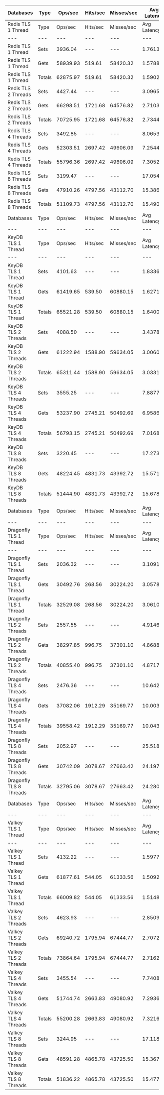 | Databases | Type | Ops/sec | Hits/sec | Misses/sec | Avg Latency | p50 Latency | p99 Latency | p99.9 Latency | KB/sec |
| --- | --- | --- | --- | --- | --- | --- | --- | --- | --- |
| Redis TLS 1 Thread | Type | Ops/sec | Hits/sec | Misses/sec | Avg Latency | p50 Latency | p99 Latency | p99.9 Latency | KB/sec |
| --- | --- | --- | --- | --- | --- | --- | --- | --- | --- |
Redis TLS 1 Thread | Sets | 3936.04 | --- | --- | 1.76130 | 1.45500 | 3.35900 | 78.33500 | 2151.90 |
Redis TLS 1 Thread | Gets | 58939.93 | 519.61 | 58420.32 | 1.57883 | 1.45500 | 3.02300 | 3.58300 | 2554.52 |
Redis TLS 1 Thread | Totals | 62875.97 | 519.61 | 58420.32 | 1.59025 | 1.45500 | 3.05500 | 3.61500 | 4706.43 |
Redis TLS 2 Threads | Sets | 4427.44 | --- | --- | 3.09659 | 2.59100 | 4.54300 | 160.76700 | 2420.57 |
Redis TLS 2 Threads | Gets | 66298.51 | 1721.68 | 64576.82 | 2.71030 | 2.57500 | 4.44700 | 4.86300 | 3445.40 |
Redis TLS 2 Threads | Totals | 70725.95 | 1721.68 | 64576.82 | 2.73448 | 2.57500 | 4.44700 | 4.92700 | 5865.97 |
Redis TLS 4 Threads | Sets | 3492.85 | --- | --- | 8.06532 | 7.19900 | 14.07900 | 337.91900 | 1909.62 |
Redis TLS 4 Threads | Gets | 52303.51 | 2697.42 | 49606.09 | 7.25448 | 7.19900 | 10.55900 | 14.91100 | 3391.62 |
Redis TLS 4 Threads | Totals | 55796.36 | 2697.42 | 49606.09 | 7.30524 | 7.19900 | 12.22300 | 14.97500 | 5301.24 |
Redis TLS 8 Threads | Sets | 3199.47 | --- | --- | 17.05412 | 15.23100 | 24.31900 | 700.41500 | 1749.22 |
Redis TLS 8 Threads | Gets | 47910.26 | 4797.56 | 43112.70 | 15.38604 | 15.23100 | 19.58300 | 31.87100 | 4276.91 |
Redis TLS 8 Threads | Totals | 51109.73 | 4797.56 | 43112.70 | 15.49046 | 15.23100 | 19.71100 | 32.12700 | 6026.13 |
| Databases | Type | Ops/sec | Hits/sec | Misses/sec | Avg Latency | p50 Latency | p99 Latency | p99.9 Latency | KB/sec |
| --- | --- | --- | --- | --- | --- | --- | --- | --- | --- |
| KeyDB TLS 1 Thread | Type | Ops/sec | Hits/sec | Misses/sec | Avg Latency | p50 Latency | p99 Latency | p99.9 Latency | KB/sec |
| --- | --- | --- | --- | --- | --- | --- | --- | --- | --- |
KeyDB TLS 1 Thread | Sets | 4101.63 | --- | --- | 1.83360 | 1.76700 | 2.70300 | 82.43100 | 2242.44 |
KeyDB TLS 1 Thread | Gets | 61419.65 | 539.50 | 60880.15 | 1.62711 | 1.76700 | 2.62300 | 3.16700 | 2661.01 |
KeyDB TLS 1 Thread | Totals | 65521.28 | 539.50 | 60880.15 | 1.64004 | 1.76700 | 2.62300 | 3.18300 | 4903.45 |
KeyDB TLS 2 Threads | Sets | 4088.50 | --- | --- | 3.43789 | 2.57500 | 5.37500 | 172.03100 | 2235.26 |
KeyDB TLS 2 Threads | Gets | 61222.94 | 1588.90 | 59634.05 | 3.00606 | 2.57500 | 5.31100 | 5.88700 | 3181.14 |
KeyDB TLS 2 Threads | Totals | 65311.44 | 1588.90 | 59634.05 | 3.03310 | 2.57500 | 5.31100 | 5.98300 | 5416.40 |
KeyDB TLS 4 Threads | Sets | 3555.25 | --- | --- | 7.88774 | 6.81500 | 13.88700 | 372.73500 | 1943.73 |
KeyDB TLS 4 Threads | Gets | 53237.90 | 2745.21 | 50492.69 | 6.95865 | 6.81500 | 13.69500 | 14.59100 | 3452.01 |
KeyDB TLS 4 Threads | Totals | 56793.15 | 2745.21 | 50492.69 | 7.01681 | 6.81500 | 13.75900 | 14.65500 | 5395.74 |
KeyDB TLS 8 Threads | Sets | 3220.45 | --- | --- | 17.27358 | 15.42300 | 29.95100 | 700.41500 | 1760.69 |
KeyDB TLS 8 Threads | Gets | 48224.45 | 4831.73 | 43392.72 | 15.57174 | 15.35900 | 29.05500 | 32.76700 | 4306.33 |
KeyDB TLS 8 Threads | Totals | 51444.90 | 4831.73 | 43392.72 | 15.67828 | 15.35900 | 29.05500 | 33.02300 | 6067.01 |
| Databases | Type | Ops/sec | Hits/sec | Misses/sec | Avg Latency | p50 Latency | p99 Latency | p99.9 Latency | KB/sec |
| --- | --- | --- | --- | --- | --- | --- | --- | --- | --- |
| Dragonfly TLS 1 Thread | Type | Ops/sec | Hits/sec | Misses/sec | Avg Latency | p50 Latency | p99 Latency | p99.9 Latency | KB/sec |
| --- | --- | --- | --- | --- | --- | --- | --- | --- | --- |
Dragonfly TLS 1 Thread | Sets | 2036.32 | --- | --- | 3.10916 | 3.40700 | 4.92700 | 9.40700 | 1113.29 |
Dragonfly TLS 1 Thread | Gets | 30492.76 | 268.56 | 30224.20 | 3.05782 | 3.40700 | 4.86300 | 5.91900 | 1321.46 |
Dragonfly TLS 1 Thread | Totals | 32529.08 | 268.56 | 30224.20 | 3.06104 | 3.40700 | 4.86300 | 6.07900 | 2434.75 |
Dragonfly TLS 2 Threads | Sets | 2557.55 | --- | --- | 4.91460 | 4.95900 | 8.63900 | 15.80700 | 1398.26 |
Dragonfly TLS 2 Threads | Gets | 38297.85 | 996.75 | 37301.10 | 4.86886 | 4.95900 | 8.57500 | 10.36700 | 1991.37 |
Dragonfly TLS 2 Threads | Totals | 40855.40 | 996.75 | 37301.10 | 4.87172 | 4.95900 | 8.57500 | 10.43100 | 3389.63 |
Dragonfly TLS 4 Threads | Sets | 2476.36 | --- | --- | 10.64221 | 10.55900 | 12.73500 | 28.54300 | 1353.88 |
Dragonfly TLS 4 Threads | Gets | 37082.06 | 1912.29 | 35169.77 | 10.00325 | 9.98300 | 12.09500 | 12.86300 | 2404.53 |
Dragonfly TLS 4 Threads | Totals | 39558.42 | 1912.29 | 35169.77 | 10.04325 | 9.98300 | 12.15900 | 13.05500 | 3758.40 |
Dragonfly TLS 8 Threads | Sets | 2052.97 | --- | --- | 25.51800 | 25.59900 | 28.79900 | 40.70300 | 1122.40 |
Dragonfly TLS 8 Threads | Gets | 30742.09 | 3078.67 | 27663.42 | 24.19776 | 24.19100 | 27.64700 | 28.92700 | 2744.46 |
Dragonfly TLS 8 Threads | Totals | 32795.06 | 3078.67 | 27663.42 | 24.28041 | 24.31900 | 27.77500 | 29.05500 | 3866.86 |
| Databases | Type | Ops/sec | Hits/sec | Misses/sec | Avg Latency | p50 Latency | p99 Latency | p99.9 Latency | KB/sec |
| --- | --- | --- | --- | --- | --- | --- | --- | --- | --- |
| Valkey TLS 1 Thread | Type | Ops/sec | Hits/sec | Misses/sec | Avg Latency | p50 Latency | p99 Latency | p99.9 Latency | KB/sec |
| --- | --- | --- | --- | --- | --- | --- | --- | --- | --- |
Valkey TLS 1 Thread | Sets | 4132.22 | --- | --- | 1.59771 | 1.43900 | 2.39900 | 44.03100 | 2259.16 |
Valkey TLS 1 Thread | Gets | 61877.61 | 544.05 | 61333.56 | 1.50926 | 1.43900 | 2.35100 | 3.72700 | 2681.11 |
Valkey TLS 1 Thread | Totals | 66009.82 | 544.05 | 61333.56 | 1.51480 | 1.43900 | 2.35100 | 3.80700 | 4940.27 |
Valkey TLS 2 Threads | Sets | 4623.93 | --- | --- | 2.85095 | 2.59100 | 4.57500 | 71.67900 | 2527.99 |
Valkey TLS 2 Threads | Gets | 69240.72 | 1795.94 | 67444.77 | 2.70727 | 2.57500 | 4.47900 | 5.18300 | 3597.22 |
Valkey TLS 2 Threads | Totals | 73864.64 | 1795.94 | 67444.77 | 2.71626 | 2.57500 | 4.51100 | 5.24700 | 6125.22 |
Valkey TLS 4 Threads | Sets | 3455.54 | --- | --- | 7.74082 | 7.23100 | 14.14300 | 211.96700 | 1889.21 |
Valkey TLS 4 Threads | Gets | 51744.74 | 2663.83 | 49080.92 | 7.29368 | 7.23100 | 11.07100 | 15.10300 | 3352.99 |
Valkey TLS 4 Threads | Totals | 55200.28 | 2663.83 | 49080.92 | 7.32167 | 7.23100 | 12.41500 | 15.16700 | 5242.20 |
Valkey TLS 8 Threads | Sets | 3244.95 | --- | --- | 17.11802 | 15.23100 | 22.01500 | 712.70300 | 1774.08 |
Valkey TLS 8 Threads | Gets | 48591.28 | 4865.78 | 43725.50 | 15.36766 | 15.16700 | 19.07100 | 31.87100 | 4337.72 |
Valkey TLS 8 Threads | Totals | 51836.22 | 4865.78 | 43725.50 | 15.47723 | 15.23100 | 19.19900 | 32.25500 | 6111.80 |
